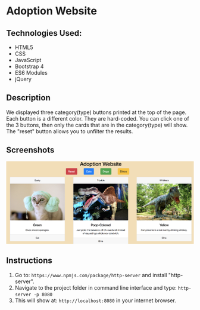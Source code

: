 # Adoption Website

## Technologies Used:

 * HTML5 
 * CSS 
 * JavaScript 
 * Bootstrap 4 
 * ES6 Modules
 * jQuery

## Description 

We displayed three category(type) buttons printed at the top of the page. Each button is a different color. They are hard-coded. You can click one of the 3 buttons, then only the cards that are in the category(type) will show. The "reset" button allows you to unfilter the results.

## Screenshots
![Screenshot Image](adopt.png)


## Instructions 

1. Go to: `https://www.npmjs.com/package/http-server` and install "http-server".  
2. Navigate to the project folder in command line interface and type: `http-server -p 8080`  
3. This will show at: `http://localhost:8080` in your internet browser. 
